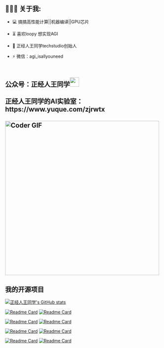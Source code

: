 

<h2 align="left">👨🏻‍💻 关于我:</h2>

- :computer: 搞搞高性能计算||机器编译||GPU芯片
- :hourglass_flowing_sand: 喜欢loopy 想实现AGI
- :rocket: 正经人王同学techstudio创始人

- :zap: 微信：agi_isallyouneed<br>

<h2 align="left">
 <abc>
  <br>公众号：正经人王同学<img src="https://user-images.githubusercontent.com/42378118/110234147-e3259600-7f4e-11eb-95be-0c4047144dea.gif" width="30"><br>
  <br> 正经人王同学的AI实验室：https://www.yuque.com/zjrwtx<br>
  
  <br>
    <img src="https://media.giphy.com/media/SWoSkN6DxTszqIKEqv/giphy.gif" alt="Coder GIF" width="500">
 </abc>
</h2>


<h2 align="left">我的开源项目</h2>

[![正经人王同学's GitHub stats](https://github-readme-stats.vercel.app/api?username=zjrwtx&show_icons=true&theme=radical)](#)

[![Readme Card](https://github-readme-stats.vercel.app/api/pin/?username=zjrwtx&show_icons=true&theme=radical&repo=AIgene_identitification)](https://github.com/zjrwtx/AIgene_identitification)
[![Readme Card](https://github-readme-stats.vercel.app/api/pin/?username=zjrwtx&show_icons=true&theme=radical&repo=videotopdf_ui )](https://github.com/zjrwtx/videotopdf_ui)

[![Readme Card](https://github-readme-stats.vercel.app/api/pin/?username=zjrwtx&show_icons=true&theme=radical&repo=xiaoyiseniorpro)](https://github.com/zjrwtx/xiaoyiseniorpro)
[![Readme Card](https://github-readme-stats.vercel.app/api/pin/?username=zjrwtx&show_icons=true&theme=radical&repo=xiaoyivipvideo)](https://github.com/zjrwtx/xiaoyivipvideo)

[![Readme Card](https://github-readme-stats.vercel.app/api/pin/?username=zjrwtx&show_icons=true&theme=radical&repo=xiaoiyisenior_huggingface)](https://github.com/zjrwtx/xiaoiyisenior_huggingface)
[![Readme Card](https://github-readme-stats.vercel.app/api/pin/?username=zjrwtx&show_icons=true&theme=radical&repo=awesome_design)](https://github.com/zjrwtx/awesome_design)

[![Readme Card](https://github-readme-stats.vercel.app/api/pin/?username=zjrwtx&show_icons=true&theme=radical&repo=AIgene_identitification)](https://github.com/zjrwtx/AIgene_identitification)
[![Readme Card](https://github-readme-stats.vercel.app/api/pin/?username=zjrwtx&show_icons=true&theme=radical&repo=newbingimage)](https://github.com/zjrwtx/newbingimage)



